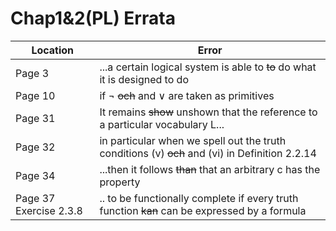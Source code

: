 # Chap1&2(PL) Errata

| Location |                                                                            Error                                                                             |
| ------------- | ------------------------------------------------------------------------------------------------------------------------------- |
| Page 3    | ...a certain logical system is able to ~~to~~  do what it is designed to do                                    |
| Page 10 | if $\neg$ ~~och~~ and $\lor$ are taken as primitives                                                                     |
| Page 31 | It remains ~~show~~ unshown that the reference to a particular vocabulary L...                       |
| Page 32 | in particular when we spell out the truth conditions (v) ~~och~~ and (vi) in Definition 2.2.14 |
| Page 34 | ...then it follows ~~than~~ that an arbitrary c has the property                                                       |
| Page 37 Exercise 2.3.8 | .. to be functionally complete if every truth function ~~kan~~ can be expressed by a formula |